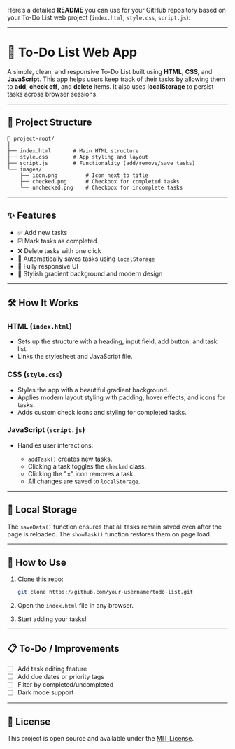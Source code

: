 Here’s a detailed **README** you can use for your GitHub repository based on your To-Do List web project (`index.html`, `style.css`, `script.js`):

---

# 📝 To-Do List Web App

A simple, clean, and responsive To-Do List built using **HTML**, **CSS**, and **JavaScript**. This app helps users keep track of their tasks by allowing them to **add**, **check off**, and **delete** items. It also uses **localStorage** to persist tasks across browser sessions.

---


## 📂 Project Structure

```
📁 project-root/
│
├── index.html       # Main HTML structure
├── style.css        # App styling and layout
├── script.js        # Functionality (add/remove/save tasks)
└── images/
    ├── icon.png         # Icon next to title
    ├── checked.png      # Checkbox for completed tasks
    └── unchecked.png    # Checkbox for incomplete tasks
```

---

## ✨ Features

* ✅ Add new tasks
* ☑️ Mark tasks as completed
* ❌ Delete tasks with one click
* 💾 Automatically saves tasks using `localStorage`
* 📱 Fully responsive UI
* 🎨 Stylish gradient background and modern design


---

## 🛠️ How It Works

### HTML (`index.html`)

* Sets up the structure with a heading, input field, add button, and task list.
* Links the stylesheet and JavaScript file.

### CSS (`style.css`)

* Styles the app with a beautiful gradient background.
* Applies modern layout styling with padding, hover effects, and icons for tasks.
* Adds custom check icons and styling for completed tasks.

### JavaScript (`script.js`)

* Handles user interactions:

  * `addTask()` creates new tasks.
  * Clicking a task toggles the `checked` class.
  * Clicking the "×" icon removes a task.
  * All changes are saved to `localStorage`.

---

## 💾 Local Storage

The `saveData()` function ensures that all tasks remain saved even after the page is reloaded. The `showTask()` function restores them on page load.

---

## 📌 How to Use

1. Clone this repo:

   ```bash
   git clone https://github.com/your-username/todo-list.git
   ```
2. Open the `index.html` file in any browser.
3. Start adding your tasks!

---

## 📋 To-Do / Improvements

* [ ] Add task editing feature
* [ ] Add due dates or priority tags
* [ ] Filter by completed/uncompleted
* [ ] Dark mode support

---

## 📄 License

This project is open source and available under the [MIT License](LICENSE).


